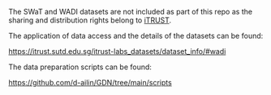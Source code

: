 The SWaT and WADI datasets are not included as part of this repo as the sharing and distribution
rights belong to [iTRUST](https://itrust.sutd.edu.sg/). 

The application of data access and the details of the datasets can be found:

https://itrust.sutd.edu.sg/itrust-labs_datasets/dataset_info/#wadi


The data preparation scripts can be found:

https://github.com/d-ailin/GDN/tree/main/scripts 